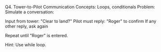 Q4. Tower-to-Pilot Communication
Concepts: Loops, conditionals
Problem:
Simulate a conversation:

Input from tower: "Clear to land?"
Pilot must reply: "Roger" to confirm
If any other reply, ask again

Repeat until "Roger" is entered.

Hint: Use while loop.